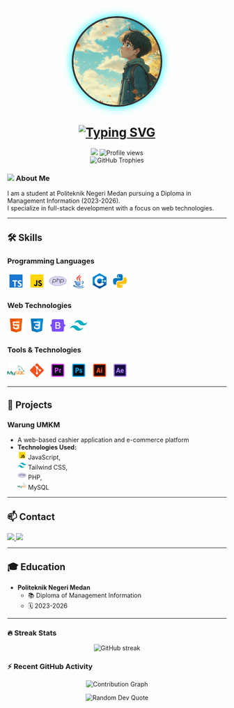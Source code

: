 <div align="center">
  <img src="img/profileok.jpg" width="200" style="border-radius: 50%; border: 4px solid #333; box-shadow: 0 0 20px #0ff;">
  
  <h1 align="center">
    <a href="https://git.io/typing-svg">
      <img src="https://readme-typing-svg.herokuapp.com?font=Fira+Code&weight=500&size=25&pause=1000&color=00F7C3&center=true&vCenter=true&random=false&width=435&lines=Hi+%F0%9F%91%8B%2C+I'm+Dedy+Hutahaean+Putra;Full-Stack+Rebahan+Developer+%F0%9F%92%BB;Welcome+to+my+Profile+%F0%9F%8C%9F" alt="Typing SVG" />
    </a>
  </h1>

  <img src="https://media.giphy.com/media/WUlplcMpOCEmTGBtBW/giphy.gif" width="30">
  <img src="https://komarev.com/ghpvc/?username=dedyjagok&label=Profile%20views&color=0e75b6&style=flat" alt="Profile views" />
</div>

<div align="center">
  <img src="https://github-profile-trophy.vercel.app/?username=dedyjagok&theme=radical&no-frame=false&no-bg=true&margin-w=4" alt="GitHub Trophies"/>
</div>

### <img src="https://media.giphy.com/media/VgCDAzcKvsR6OM0uWg/giphy.gif" width="50"> About Me

I am a student at Politeknik Negeri Medan pursuing a Diploma in Management Information (2023-2026).  
I specialize in full-stack development with a focus on web technologies.

---

## 🛠️ Skills

### Programming Languages
<p align="left">
  <img src="img/Typescript-icon.png" alt="TypeScript" width="40" height="40"/>&nbsp;
  <img src="img/Javascript-icon.png" alt="JavaScript" width="40" height="40"/>&nbsp;
  <img src="img/PHP-icon.png" alt="PHP" width="40" height="40"/>&nbsp;
  <img src="img/Java-icon.png" alt="Java" width="40" height="40"/>&nbsp;
  <img src="img/c++-icon.png" alt="C++" width="40" height="40"/>&nbsp;
  <img src="img/Python-icon.png" alt="Python" width="40" height="40"/>
</p>

### Web Technologies
<p align="left">
  <img src="img/HTML-icon.png" alt="HTML" width="40" height="40"/>&nbsp;
  <img src="img/CSS-icon.png" alt="CSS" width="40" height="40"/>&nbsp;
  <img src="img/Bootstrap-icon.png" alt="Bootstrap" width="40" height="40"/>&nbsp;
  <img src="img/Tailwindcss-icon.png" alt="Tailwind CSS" width="40" height="40"/>
</p>

### Tools & Technologies
<p align="left">
  <img src="img/MySQL-icon.png" alt="MySQL" width="40" height="40"/>&nbsp;
  <img src="img/Git-icon.png" alt="Git" width="40" height="40"/>&nbsp;
  <img src="img/Premiere-icon.png" alt="Premiere Pro" width="40" height="40"/>&nbsp;
  <img src="img/Photoshop-icon.png" alt="Photoshop" width="40" height="40"/>&nbsp;
  <img src="img/Ilustrator-icon.png" alt="Illustrator" width="40" height="40"/>&nbsp;
  <img src="img/After Effect-icon.png" alt="After Effects" width="40" height="40"/>
</p>

---

## 🚀 Projects

### Warung UMKM  
- A web-based cashier application and e-commerce platform  
- **Technologies Used:**  
  <img src="img/Javascript-icon.png" width="20"/> JavaScript,  
  <img src="img/Tailwindcss-icon.png" width="20"/> Tailwind CSS,  
  <img src="img/PHP-icon.png" width="20"/> PHP,  
  <img src="img/MySQL-icon.png" width="20"/> MySQL  

---

## 📫 Contact

<p align="left">
  <a href="mailto:dedyhutahaean2005@gmail.com">
    <img src="https://img.shields.io/badge/Gmail-D14836?style=for-the-badge&logo=gmail&logoColor=white"/>
  </a>
  <a href="https://github.com/Dedyjagok">
    <img src="https://img.shields.io/badge/GitHub-100000?style=for-the-badge&logo=github&logoColor=white"/>
  </a>
</p>

---

## 🎓 Education

- **Politeknik Negeri Medan**  
  - 📚 Diploma of Management Information  
  - 🗓️ 2023-2026  

---

### 🔥 Streak Stats
<p align="center">
  <img src="https://github-readme-streak-stats.herokuapp.com/?user=dedyjagok&theme=radical" alt="GitHub streak"/>
</p>

### ⚡ Recent GitHub Activity
<p align="center">
  <img src="https://activity-graph.herokuapp.com/graph?username=dedyjagok&theme=radical" alt="Contribution Graph"/>
</p>

<div align="center">
  <img src="https://quotes-github-readme.vercel.app/api?type=horizontal&theme=radical" alt="Random Dev Quote"/>
</div>
